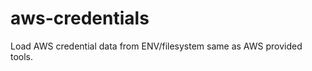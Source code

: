 aws-credentials
===============

Load AWS credential data from ENV/filesystem same as AWS provided tools.